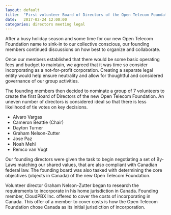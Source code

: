 ```yaml
---
layout: default
title:  "First volunteer Board of Directors of the Open Telecom Foundation"
date:   2017-02-24 12:00:00
categories: directors meeting legal 
---
```


After a busy holiday season and some time for our new Open Telecom Foundation name to sink-in to our collective conscious, our founding members continued discussions on how best to organize and collaborate. 

Once our members established that there would be some basic operating fees and budget to maintain, we agreed that it was time so consider incorporating as a not-for-profit corporation. Creating a separate legal entity would help ensure neutrality and allow for thoughtful and considered governance of our group activities. 

The founding members then decided to nominate a group of 7 volunteers to create the first Board of Directors of the new Open Telecom Foundation. An uneven number of directors is considered ideal so that there is less likelihood of tie votes on key decisions. 

* Alvaro Vargas
* Cameron Beattie (Chair)
* Dayton Turner
* Graham Nelson-Zutter
* Jose Paz
* Noah Mehl
* Remco van Vugt

Our founding directors were given the task to begin negotiating a set of By-Laws matching our shared values, that are also compliant with Canadian federal law. The founding board was also tasked with determining the core objectives (objects in Canada) of the new Open Telecom Foundation. 

Volunteer director Graham Nelson-Zutter began to research the requirements to incorporate in his home jurisdiction in Canada. Founding member, CloudPBX Inc. offered to cover the costs of incorporating in Canada. This offer of a member to cover costs is how the Open Telecom Foundation chose Canada as its initial jurisdiction of incorporation. 


